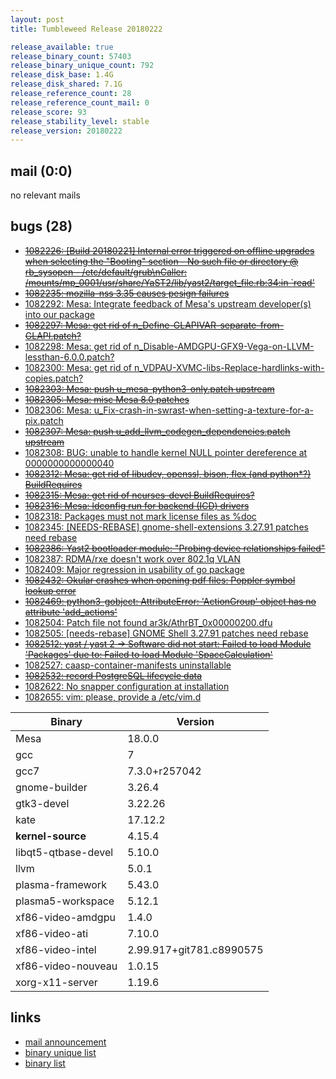 ```yaml
---
layout: post
title: Tumbleweed Release 20180222

release_available: true
release_binary_count: 57403
release_binary_unique_count: 792
release_disk_base: 1.4G
release_disk_shared: 7.1G
release_reference_count: 28
release_reference_count_mail: 0
release_score: 93
release_stability_level: stable
release_version: 20180222
---
```


## mail (0:0)

no relevant mails

## bugs (28)

<!--more-->

- ~~[1082226: [Build 20180221] Internal error triggered on offline upgrades when selecting the "Booting" section - No such file or directory @ rb_sysopen - /etc/default/grub\nCaller:  /mounts/mp_0001/usr/share/YaST2/lib/yast2/target_file.rb:34:in `read'](https://bugzilla.opensuse.org/show_bug.cgi?id=1082226)~~
- ~~[1082235: mozilla-nss 3.35 causes pesign failures](https://bugzilla.opensuse.org/show_bug.cgi?id=1082235)~~
- [1082292: Mesa: Integrate feedback of Mesa's upstream developer(s) into our package](https://bugzilla.opensuse.org/show_bug.cgi?id=1082292)
- ~~[1082297: Mesa: get rid of n_Define-GLAPIVAR-separate-from-GLAPI.patch?](https://bugzilla.opensuse.org/show_bug.cgi?id=1082297)~~
- [1082298: Mesa: get rid of n_Disable-AMDGPU-GFX9-Vega-on-LLVM-lessthan-6.0.0.patch?](https://bugzilla.opensuse.org/show_bug.cgi?id=1082298)
- [1082300: Mesa: get rid of n_VDPAU-XVMC-libs-Replace-hardlinks-with-copies.patch?](https://bugzilla.opensuse.org/show_bug.cgi?id=1082300)
- ~~[1082303: Mesa: push u_mesa-python3-only.patch upstream](https://bugzilla.opensuse.org/show_bug.cgi?id=1082303)~~
- ~~[1082305: Mesa: misc Mesa 8.0 patches](https://bugzilla.opensuse.org/show_bug.cgi?id=1082305)~~
- [1082306: Mesa: u_Fix-crash-in-swrast-when-setting-a-texture-for-a-pix.patch](https://bugzilla.opensuse.org/show_bug.cgi?id=1082306)
- ~~[1082307: Mesa: push u_add_llvm_codegen_dependencies.patch upstream](https://bugzilla.opensuse.org/show_bug.cgi?id=1082307)~~
- [1082308: BUG: unable to handle kernel NULL pointer dereference at 0000000000000040](https://bugzilla.opensuse.org/show_bug.cgi?id=1082308)
- ~~[1082312: Mesa: get rid of libudev, openssl, bison, flex (and python*?) BuildRequires](https://bugzilla.opensuse.org/show_bug.cgi?id=1082312)~~
- ~~[1082315: Mesa: get rid of ncurses-devel BuildRequires?](https://bugzilla.opensuse.org/show_bug.cgi?id=1082315)~~
- ~~[1082316: Mesa: ldconfig run for backend (ICD) drivers](https://bugzilla.opensuse.org/show_bug.cgi?id=1082316)~~
- [1082318: Packages must not mark license files as %doc](https://bugzilla.opensuse.org/show_bug.cgi?id=1082318)
- [1082345: [NEEDS-REBASE] gnome-shell-extensions 3.27.91 patches need rebase](https://bugzilla.opensuse.org/show_bug.cgi?id=1082345)
- ~~[1082386: Yast2 bootloader module: "Probing device relationships failed"](https://bugzilla.opensuse.org/show_bug.cgi?id=1082386)~~
- [1082387: RDMA/rxe doesn't work over 802.1q VLAN](https://bugzilla.opensuse.org/show_bug.cgi?id=1082387)
- [1082409: Major regression in usability of go package](https://bugzilla.opensuse.org/show_bug.cgi?id=1082409)
- ~~[1082432: Okular crashes when opening pdf files: Poppler symbol lookup error](https://bugzilla.opensuse.org/show_bug.cgi?id=1082432)~~
- ~~[1082469: python3-gobject: AttributeError: 'ActionGroup' object has no attribute 'add_actions'](https://bugzilla.opensuse.org/show_bug.cgi?id=1082469)~~
- [1082504: Patch file not found ar3k/AthrBT_0x00000200.dfu](https://bugzilla.opensuse.org/show_bug.cgi?id=1082504)
- [1082505: [needs-rebase] GNOME Shell 3.27.91 patches need rebase](https://bugzilla.opensuse.org/show_bug.cgi?id=1082505)
- ~~[1082512: yast / yast 2 -> Software did not start: Failed to load Module 'Packages' due to: Failed to load Module 'SpaceCalculation'](https://bugzilla.opensuse.org/show_bug.cgi?id=1082512)~~
- [1082527: caasp-container-manifests uninstallable](https://bugzilla.opensuse.org/show_bug.cgi?id=1082527)
- ~~[1082532: record PostgreSQL lifecycle data](https://bugzilla.opensuse.org/show_bug.cgi?id=1082532)~~
- [1082622: No snapper configuration at installation](https://bugzilla.opensuse.org/show_bug.cgi?id=1082622)
- [1082655: vim: please, provide a /etc/vim.d](https://bugzilla.opensuse.org/show_bug.cgi?id=1082655)

Binary | Version
--- | ---
Mesa | 18.0.0
gcc | 7
gcc7 | 7.3.0+r257042
gnome-builder | 3.26.4
gtk3-devel | 3.22.26
kate | 17.12.2
**kernel-source** | 4.15.4
libqt5-qtbase-devel | 5.10.0
llvm | 5.0.1
plasma-framework | 5.43.0
plasma5-workspace | 5.12.1
xf86-video-amdgpu | 1.4.0
xf86-video-ati | 7.10.0
xf86-video-intel | 2.99.917+git781.c8990575
xf86-video-nouveau | 1.0.15
xorg-x11-server | 1.19.6

## links

- [mail announcement](https://lists.opensuse.org/opensuse-factory/2018-02/msg01062.html)
- [binary unique list](http://download.tumbleweed.boombatower.com/20180222/rpm.unique.list)
- [binary list](http://download.tumbleweed.boombatower.com/20180222/rpm.list)
